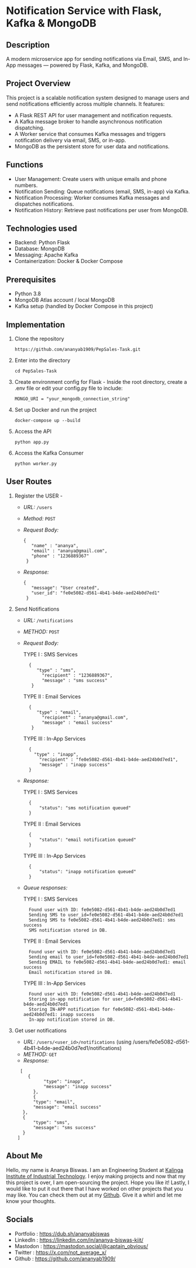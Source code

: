 # Notification Service with Flask, Kafka & MongoDB

## Description

A modern microservice app for sending notifications via Email, SMS, and In-App messages — powered by Flask, Kafka, and MongoDB.

## Project Overview

This project is a scalable notification system designed to manage users and send notifications efficiently across multiple channels. It features:
  - A Flask REST API for user management and notification requests.
  - A Kafka message broker to handle asynchronous notification dispatching.
  - A Worker service that consumes Kafka messages and triggers notification delivery via email, SMS, or in-app.
  - MongoDB as the persistent store for user data and notifications.

## Functions

  - User Management: Create users with unique emails and phone numbers.
  - Notification Sending: Queue notifications (email, SMS, in-app) via Kafka.
  - Notification Processing: Worker consumes Kafka messages and dispatches notifications.
  - Notification History: Retrieve past notifications per user from MongoDB.

## Technologies used

  - Backend: Python Flask 
  - Database: MongoDB 
  - Messaging: Apache Kafka 
  - Containerization: Docker & Docker Compose

## Prerequisites

  - Python 3.8
  - MongoDB Atlas account / local MongoDB
  - Kafka setup (handled by Docker Compose in this project)

## Implementation

1. Clone the repository
   ```
   https://github.com/ananyab1909/PepSales-Task.git
   ```

3. Enter into the directory
   ```
   cd PepSales-Task
   ```

5. Create environment config for Flask - Inside the root directory, create a .env file or edit your config.py file to include:
    ```
    MONGO_URI = "your_mongodb_connection_string"
    ```

7. Set up Docker and run the project
   ```
   docker-compose up --build
   ```

9. Access the API
     ```
     python app.py
     ```

11. Access the Kafka Consumer
     ```
     python worker.py
     ```

## User Routes

1. Register the USER -
   
   - *URL:* `/users`
   - *Method:* `POST`
   - *Request Body:*
   
     ```
     {
        "name" : "ananya", 
      	"email" : "ananya@gmail.com",
      	"phone" : "1236889367" 
      }
     ```
   - *Response:*
     ```
     {
      	"message": "User created",
      	"user_id": "fe0e5082-d561-4b41-b4de-aed24b0d7ed1"
      }
     ```

3. Send Notifications

   - *URL:* `/notifications`
   - *METHOD:* `POST`
   - *Request Body:*
   
     TYPE I : SMS Services
     ```
       {
          "type" : "sms", 
        	"recipient" : "1236889367",
        	"message" : "sms success" 
        }
     ```
     
     TYPE II : Email Services
     ```
       {
          "type" : "email", 
        	"recipient" : "ananya@gmail.com",
        	"message" : "email success" 
        }
     ```
     TYPE III : In-App Services
      ```
        {
          "type" : "inapp", 
        	"recipient" : "fe0e5082-d561-4b41-b4de-aed24b0d7ed1",
        	"message" : "inapp success" 
        }
      ```

    - *Response:*
    
      TYPE I : SMS Services
      ```
        {
        	"status": "sms notification queued"
        }
      ```
      
      TYPE II : Email Services
      ```
        {
        	"status": "email notification queued"
        }
      ```
    
      TYPE III : In-App Services
      ```
        {
        	"status": "inapp notification queued"
        }
      ```
  
    - *Queue responses:*
    
      TYPE I : SMS Services
      ```
        Found user with ID: fe0e5082-d561-4b41-b4de-aed24b0d7ed1
        Sending SMS to user_id=fe0e5082-d561-4b41-b4de-aed24b0d7ed1
        Sending SMS to fe0e5082-d561-4b41-b4de-aed24b0d7ed1: sms success
        SMS notification stored in DB.
      ```
  
      TYPE II : Email Services
      ```
        Found user with ID: fe0e5082-d561-4b41-b4de-aed24b0d7ed1
        Sending email to user_id=fe0e5082-d561-4b41-b4de-aed24b0d7ed1
        Sending EMAIL to fe0e5082-d561-4b41-b4de-aed24b0d7ed1: email success     
        Email notification stored in DB.
      ```
    
      TYPE III : In-App Services
      ```
        Found user with ID: fe0e5082-d561-4b41-b4de-aed24b0d7ed1
        Storing in-app notification for user_id=fe0e5082-d561-4b41-b4de-aed24b0d7ed1
        Storing IN-APP notification for fe0e5082-d561-4b41-b4de-aed24b0d7ed1: inapp success
        In-app notification stored in DB.
      ```
      
  4. Get user notifications
     
     - *URL:* `/users/<user_id>/notifications` (using /users/fe0e5082-d561-4b41-b4de-aed24b0d7ed1/notifications)
     - *METHOD:* `GET`
     - *Response:*
     ```
       [
      	  {
        		"type": "inapp",
        		"message": "inapp success"
        	},
        	{
      		"type": "email",
      		"message": "email success"
      	},
      	{
      		"type": "sms",
      		"message": "sms success"
      	}
      ]
     ```
## About Me

Hello, my name is Ananya Biswas. I am an Engineering Student at [Kalinga Institute of Industrial Technology](https://kiit.ac.in/). I enjoy making projects and now that my this project is over, I am open-sourcing the project. Hope you like it! Lastly, I would like to put it out there that I have worked on other projects that you may like. You can check them out at my [Github](https://github.com/ananyab1909/). Give it a whirl and let me know your thoughts.

## Socials
  - Portfolio : https://dub.sh/ananyabiswas
  - LinkedIn : https://linkedin.com/in/ananya-biswas-kiit/
  - Mastodon : https://mastodon.social/@captain_obvious/
  - Twitter : https://x.com/not_average_x/
  - Github : https://github.com/ananyab1909/
